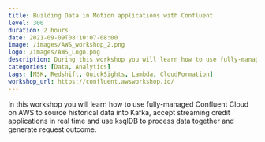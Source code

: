 ```yaml
---
title: Building Data in Motion applications with Confluent 
level: 300
duration: 2 hours
date: 2021-09-09T08:10:07-08:00
image: /images/AWS_workshop_2.png
logo: /images/AWS_Logo.png
description: During this workshop you will learn how to use fully-managed Confluent Cloud on AWS to source historical data into Kafka, accept streaming credit applications in real time and use ksqlDB to process data together and generate request outcome. Once applications outcome is decided, it will sink the approved and not approved application events into Amazon Redshift and finally we will visualize this data using Amazon QuickSight.
categories: [Data, Analytics]
tags: [MSK, Redshift, QuickSights, Lambda, CloudFormation]
workshop_url: https://confluent.awsworkshop.io/ 
---
```


In this workshop you will learn how to use fully-managed Confluent Cloud on AWS to source historical data into Kafka, accept streaming credit applications in real time and use ksqlDB to process data together and generate request outcome.